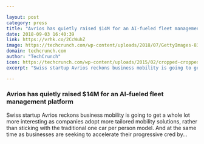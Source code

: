 ```yaml
---

layout: post
category: press
title: "Avrios has quietly raised $14M for an AI-fueled fleet management platform"
date: 2018-09-03 16:40:39
link: https://vrhk.co/2CcWuhZ
image: https://techcrunch.com/wp-content/uploads/2018/07/GettyImages-83314262.jpg?w=750
domain: techcrunch.com
author: "TechCrunch"
icon: https://techcrunch.com/wp-content/uploads/2015/02/cropped-cropped-favicon-gradient.png?w=180
excerpt: "Swiss startup Avrios reckons business mobility is going to get a whole lot more interesting as companies adopt more tailored mobility solutions, rather than sticking with the traditional one car per person model. And at the same time as businesses are seeking to accelerate their progressive cred by…"

---
```


### Avrios has quietly raised $14M for an AI-fueled fleet management platform

Swiss startup Avrios reckons business mobility is going to get a whole lot more interesting as companies adopt more tailored mobility solutions, rather than sticking with the traditional one car per person model. And at the same time as businesses are seeking to accelerate their progressive cred by…